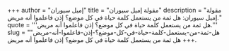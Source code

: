 +++
author = "إميل سيوران"
title = "مقولة إميل سيوران"
description = "مقولة إميل سيوران: هل ثمة من يستعمل كلمة حياة في كل موضع؟ إذن فاعلموا أنه مريض."
quote = '''هل ثمة من يستعمل كلمة حياة في كل موضع؟ إذن فاعلموا أنه مريض.''' 
slug = "هل-ثمة-من-يستعمل-كلمة-حياة-في-كل-موضع؟-إذن-فاعلموا-أنه-مريض"
+++
هل ثمة من يستعمل كلمة حياة في كل موضع؟ إذن فاعلموا أنه مريض.

